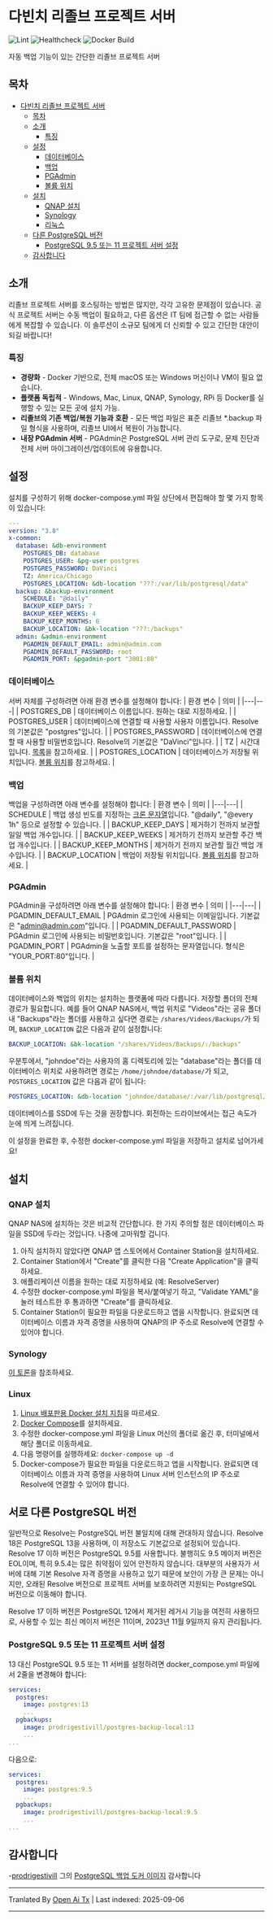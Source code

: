 # 다빈치 리졸브 프로젝트 서버

![Lint](https://github.com/elliotmatson/Docker-Davinci-Resolve-Project-Server/actions/workflows/lint.yml/badge.svg)
![Healthcheck](https://github.com/elliotmatson/Docker-Davinci-Resolve-Project-Server/actions/workflows/stack-healthcheck.yml/badge.svg)
![Docker Build](https://github.com/elliotmatson/Docker-Davinci-Resolve-Project-Server/actions/workflows/docker.yml/badge.svg)

자동 백업 기능이 있는 간단한 리졸브 프로젝트 서버

## 목차

- [다빈치 리졸브 프로젝트 서버](#다빈치-리졸브-프로젝트-서버)
  - [목차](#목차)
  - [소개](#소개)
    - [특징](#특징)
  - [설정](#설정)
    - [데이터베이스](#데이터베이스)
    - [백업](#백업)
    - [PGAdmin](#pgadmin)
    - [볼륨 위치](#볼륨-위치)
  - [설치](#설치)
    - [QNAP 설치](#qnap-설치)
    - [Synology](#synology)
    - [리눅스](#리눅스)
  - [다른 PostgreSQL 버전](#다른-postgresql-버전)
    - [PostgreSQL 9.5 또는 11 프로젝트 서버 설정](#postgresql-95-또는-11-프로젝트-서버-설정)
  - [감사합니다](#감사합니다)

## 소개

리졸브 프로젝트 서버를 호스팅하는 방법은 많지만, 각각 고유한 문제점이 있습니다. 공식 프로젝트 서버는 수동 백업이 필요하고, 다른 옵션은 IT 팀에 접근할 수 없는 사람들에게 복잡할 수 있습니다. 이 솔루션이 소규모 팀에게 더 신뢰할 수 있고 간단한 대안이 되길 바랍니다!

### 특징

- **경량화** - Docker 기반으로, 전체 macOS 또는 Windows 머신이나 VM이 필요 없습니다.
- **플랫폼 독립적** - Windows, Mac, Linux, QNAP, Synology, RPi 등 Docker를 실행할 수 있는 모든 곳에 설치 가능.
- **리졸브의 기존 백업/복원 기능과 호환** - 모든 백업 파일은 표준 리졸브 \*.backup 파일 형식을 사용하며, 리졸브 UI에서 복원이 가능합니다.
- **내장 PGAdmin 서버** - PGAdmin은 PostgreSQL 서버 관리 도구로, 문제 진단과 전체 서버 마이그레이션/업데이트에 유용합니다.

## 설정

설치를 구성하기 위해 docker-compose.yml 파일 상단에서 편집해야 할 몇 가지 항목이 있습니다:

```yaml
---
version: "3.8"
x-common:
  database: &db-environment
    POSTGRES_DB: database
    POSTGRES_USER: &pg-user postgres
    POSTGRES_PASSWORD: DaVinci
    TZ: America/Chicago
    POSTGRES_LOCATION: &db-location "???:/var/lib/postgresql/data"
  backup: &backup-environment
    SCHEDULE: "@daily"
    BACKUP_KEEP_DAYS: 7
    BACKUP_KEEP_WEEKS: 4
    BACKUP_KEEP_MONTHS: 6
    BACKUP_LOCATION: &bk-location "???:/backups"
  admin: &admin-environment
    PGADMIN_DEFAULT_EMAIL: admin@admin.com
    PGADMIN_DEFAULT_PASSWORD: root
    PGADMIN_PORT: &pgadmin-port "3001:80"
```

### 데이터베이스

서버 자체를 구성하려면 아래 환경 변수를 설정해야 합니다:
| 환경 변수 | 의미 |
|---|---|
| POSTGRES_DB | 데이터베이스 이름입니다. 원하는 대로 지정하세요. |
| POSTGRES_USER | 데이터베이스에 연결할 때 사용할 사용자 이름입니다. Resolve의 기본값은 "postgres"입니다. |
| POSTGRES_PASSWORD | 데이터베이스에 연결할 때 사용할 비밀번호입니다. Resolve의 기본값은 "DaVinci"입니다. |
| TZ | 시간대입니다. [목록](https://en.wikipedia.org/wiki/List_of_tz_database_time_zones)을 참고하세요. |
| POSTGRES_LOCATION | 데이터베이스가 저장될 위치입니다. [볼륨 위치](#volume-locations)를 참고하세요. |

### 백업

백업을 구성하려면 아래 변수를 설정해야 합니다:
| 환경 변수 | 의미 |
|---|---|
| SCHEDULE | 백업 생성 빈도를 지정하는 [크론 문자열](https://www.freeformatter.com/cron-expression-generator-quartz.html)입니다. "@daily", "@every 1h" 등으로 설정할 수 있습니다. |
| BACKUP_KEEP_DAYS | 제거하기 전까지 보관할 일일 백업 개수입니다. |
| BACKUP_KEEP_WEEKS | 제거하기 전까지 보관할 주간 백업 개수입니다. |
| BACKUP_KEEP_MONTHS | 제거하기 전까지 보관할 월간 백업 개수입니다. |
| BACKUP_LOCATION | 백업이 저장될 위치입니다. [볼륨 위치](#volume-locations)를 참고하세요. |

### PGAdmin

PGAdmin을 구성하려면 아래 변수를 설정해야 합니다:
| 환경 변수 | 의미 |
|---|---|
| PGADMIN_DEFAULT_EMAIL | PGAdmin 로그인에 사용되는 이메일입니다. 기본값은 "admin@admin.com"입니다. |
| PGADMIN_DEFAULT_PASSWORD | PGAdmin 로그인에 사용되는 비밀번호입니다. 기본값은 "root"입니다. |
| PGADMIN_PORT | PGAdmin을 노출할 포트를 설정하는 문자열입니다. 형식은 "YOUR_PORT:80"입니다. |

### 볼륨 위치

데이터베이스와 백업의 위치는 설치하는 플랫폼에 따라 다릅니다. 저장할 폴더의 전체 경로가 필요합니다. 예를 들어 QNAP NAS에서, 백업 위치로 "Videos"라는 공유 폴더 내 "Backups"라는 폴더를 사용하고 싶다면 경로는 `/shares/Videos/Backups/`가 되며, `BACKUP_LOCATION` 값은 다음과 같이 설정합니다:

```yaml
BACKUP_LOCATION: &bk-location "/shares/Videos/Backups/:/backups"
```
우분투에서, "johndoe"라는 사용자의 홈 디렉토리에 있는 "database"라는 폴더를 데이터베이스 위치로 사용하려면 경로는 `/home/johndoe/database/`가 되고, `POSTGRES_LOCATION` 값은 다음과 같이 됩니다:


```yaml
POSTGRES_LOCATION: &db-location "johndoe/database/:/var/lib/postgresql/data"
```
데이터베이스를 SSD에 두는 것을 권장합니다. 회전하는 드라이브에서는 접근 속도가 눈에 띄게 느려집니다.

이 설정을 완료한 후, 수정한 docker-compose.yml 파일을 저장하고 설치로 넘어가세요!

## 설치

### QNAP 설치

QNAP NAS에 설치하는 것은 비교적 간단합니다. 한 가지 주의할 점은 데이터베이스 파일을 SSD에 두라는 것입니다. 나중에 고마워할 겁니다.

1. 아직 설치하지 않았다면 QNAP 앱 스토어에서 Container Station을 설치하세요.
2. Container Station에서 "Create"를 클릭한 다음 "Create Application"을 클릭하세요.
3. 애플리케이션 이름을 원하는 대로 지정하세요 (예: ResolveServer)
4. 수정한 docker-compose.yml 파일을 복사/붙여넣기 하고, "Validate YAML"을 눌러 테스트한 후 통과하면 "Create"를 클릭하세요.
5. Container Station이 필요한 파일을 다운로드하고 앱을 시작합니다. 완료되면 데이터베이스 이름과 자격 증명을 사용하여 QNAP의 IP 주소로 Resolve에 연결할 수 있어야 합니다.

### Synology

[이 토론](https://github.com/elliotmatson/Docker-Davinci-Resolve-Project-Server/discussions/15#discussioncomment-4615278)을 참조하세요.

### Linux

1. [Linux 배포판용 Docker 설치 지침](https://docs.docker.com/engine/install/)을 따르세요.
2. [Docker Compose](https://docs.docker.com/compose/install/)를 설치하세요.
3. 수정한 docker-compose.yml 파일을 Linux 머신의 폴더로 옮긴 후, 터미널에서 해당 폴더로 이동하세요.
4. 다음 명령어를 실행하세요:
   `docker-compose up -d`
5. Docker-compose가 필요한 파일을 다운로드하고 앱을 시작합니다. 완료되면 데이터베이스 이름과 자격 증명을 사용하여 Linux 서버 인스턴스의 IP 주소로 Resolve에 연결할 수 있어야 합니다.

## 서로 다른 PostgreSQL 버전

일반적으로 Resolve는 PostgreSQL 버전 불일치에 대해 관대하지 않습니다. Resolve 18은 PostgreSQL 13을 사용하며, 이 저장소도 기본값으로 설정되어 있습니다. Resolve 17 이하 버전은 PostgreSQL 9.5를 사용합니다. 불행히도 9.5 메이저 버전은 EOL이며, 특히 9.5.4는 많은 취약점이 있어 안전하지 않습니다.
대부분의 사용자가 서버에 대해 기본 Resolve 자격 증명을 사용하고 있기 때문에 보안이 가장 큰 문제는 아니지만, 오래된 Resolve 버전으로 프로젝트 서버를 보호하려면 지원되는 PostgreSQL 버전으로 이동해야 합니다.

Resolve 17 이하 버전은 PostgreSQL 12에서 제거된 레거시 기능을 여전히 사용하므로, 사용할 수 있는 최신 메이저 버전은 11이며, 2023년 11월 9일까지 유지 관리됩니다.

### PostgreSQL 9.5 또는 11 프로젝트 서버 설정

13 대신 PostgreSQL 9.5 또는 11 서버를 설정하려면 docker_compose.yml 파일에서 2줄을 변경해야 합니다:


```yaml
services:
  postgres:
    image: postgres:13
    ...
  pgbackups:
    image: prodrigestivill/postgres-backup-local:13
    ...
...
```
다음으로:


```yaml
services:
  postgres:
    image: postgres:9.5
    ...
  pgbackups:
    image: prodrigestivill/postgres-backup-local:9.5
    ...
...
```

## 감사합니다

-[prodrigestivill](https://github.com/prodrigestivill/) 그의 [PostgreSQL 백업 도커 이미지](https://github.com/prodrigestivill/docker-postgres-backup-local) 감사합니다


---

Tranlated By [Open Ai Tx](https://github.com/OpenAiTx/OpenAiTx) | Last indexed: 2025-09-06

---